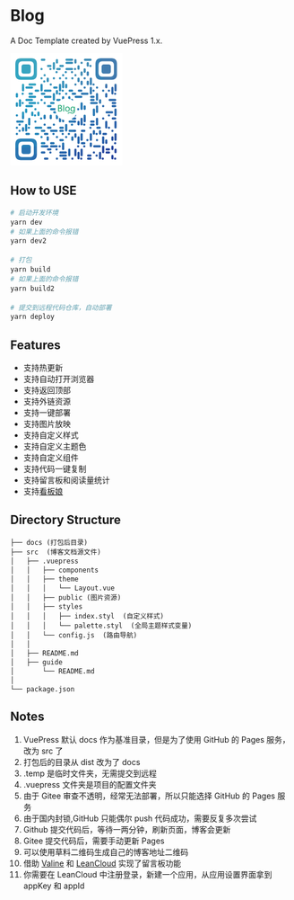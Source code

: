 # Blog

A Doc Template created by VuePress 1.x.

<img src="./qr.png" width="200">

## How to USE

```sh
# 启动开发环境
yarn dev
# 如果上面的命令报错
yarn dev2

# 打包
yarn build
# 如果上面的命令报错
yarn build2

# 提交到远程代码仓库，自动部署
yarn deploy
```

## Features

- 支持热更新
- 支持自动打开浏览器
- 支持返回顶部
- 支持外链资源
- 支持一键部署
- 支持图片放映
- 支持自定义样式
- 支持自定义主题色
- 支持自定义组件
- 支持代码一键复制
- 支持留言板和阅读量统计
- 支持[看板娘](https://vuepress-theme-reco.recoluan.com/views/plugins/kanbanniang.html)

## Directory Structure

```
├── docs (打包后目录)
├── src  (博客文档源文件)
│   ├── .vuepress
│   │   ├── components
│   │   ├── theme
│   │   │   └── Layout.vue
│   │   ├── public (图片资源)
│   │   ├── styles
│   │   │   ├── index.styl  (自定义样式)
│   │   │   └── palette.styl  (全局主题样式变量)
│   │   └── config.js  (路由导航)
│   │
│   ├── README.md
│   ├── guide
│       └── README.md
│
└── package.json
```

## Notes

1. VuePress 默认 docs 作为基准目录，但是为了使用 GitHub 的 Pages 服务，改为 src 了
2. 打包后的目录从 dist 改为了 docs
3. .temp 是临时文件夹，无需提交到远程
4. .vuepress 文件夹是项目的配置文件夹
5. 由于 Gitee 审查不透明，经常无法部署，所以只能选择 GitHub 的 Pages 服务
6. 由于国内封锁,GitHub 只能偶尔 push 代码成功，需要反复多次尝试
7. Github 提交代码后，等待一两分钟，刷新页面，博客会更新
8. Gitee 提交代码后，需要手动更新 Pages
9. 可以使用草料二维码生成自己的博客地址二维码
10. 借助 [Valine](https://valine.js.org/) 和 [LeanCloud](https://www.leancloud.cn/) 实现了留言板功能
11. 你需要在 LeanCloud 中注册登录，新建一个应用，从应用设置界面拿到 appKey 和 appId

